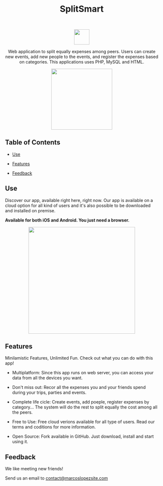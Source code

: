 

<h1 align="center"> SplitSmart </h1> <br>

<p align="center">
  <a>
    <img alt="" title="" src="https://marcoslopezsite.com/apps/splitmart/img/favicon.png" width="50">
  </a>
</p>

<p align="center">
  Web application to split equally expenses among peers. Users can create new events, add new people to the events, and register the expenses based on categories.
  This applications uses PHP, MySQL and HTML.
</p>

<p align="center">
  <a href="https://marcoslopezsite.com/apps/todolistapp/landing/">
    <img alt="" title="" src="https://marcoslopezsite.com/apps/splitsmart/img/favicon.png" width="200">
  </a>
</p>

 

## Table of Contents
 

- [Use](#Use)

- [Features](#features)

- [Feedback](#feedback)



## Use

 
Discover our app, available right here, right now.
Our app is available on a cloud option for all kind of users and it's also possible to be downloaded and installed on premise.

**Available for both iOS and Android. You just need a browser.**

<p align="center">
  <img src = "https://marcoslopezsite.com/apps/splitsmart/screens.png" width=350>
</p>

 

## Features

Minilamistic Features, Unlimited Fun. Check out what you can do with this app!

* Multiplatform: 
Since this app runs on web server, you can access your data from all the devices you want.

* Don't miss out: 
Recor all the expenses you and your friends spend during your trips, parties and events.

* Complete life cicle: 
Create events, add poeple, register expenses by category... The system will do the rest to split equally the cost among all the peers.

* Free to Use: 
Free cloud verions available for all type of users. Read our terms and coditions for more information.

* Open Source: 
Fork available in GitHub. Just download, install and start using it.

 

## Feedback

We like meeting new friends!

Send us an email to contact@marcoslopezsite.com



